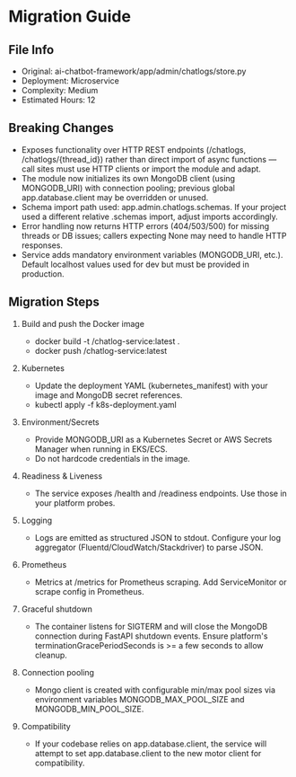 # Migration Guide

## File Info
- Original: ai-chatbot-framework/app/admin/chatlogs/store.py
- Deployment: Microservice
- Complexity: Medium
- Estimated Hours: 12

## Breaking Changes
- Exposes functionality over HTTP REST endpoints (/chatlogs, /chatlogs/{thread_id}) rather than direct import of async functions — call sites must use HTTP clients or import the module and adapt.
- The module now initializes its own MongoDB client (using MONGODB_URI) with connection pooling; previous global app.database.client may be overridden or unused.
- Schema import path used: app.admin.chatlogs.schemas. If your project used a different relative .schemas import, adjust imports accordingly.
- Error handling now returns HTTP errors (404/503/500) for missing threads or DB issues; callers expecting None may need to handle HTTP responses.
- Service adds mandatory environment variables (MONGODB_URI, etc.). Default localhost values used for dev but must be provided in production.

## Migration Steps
1) Build and push the Docker image
   - docker build -t <registry>/chatlog-service:latest .
   - docker push <registry>/chatlog-service:latest

2) Kubernetes
   - Update the deployment YAML (kubernetes_manifest) with your image and MongoDB secret references.
   - kubectl apply -f k8s-deployment.yaml

3) Environment/Secrets
   - Provide MONGODB_URI as a Kubernetes Secret or AWS Secrets Manager when running in EKS/ECS.
   - Do not hardcode credentials in the image.

4) Readiness & Liveness
   - The service exposes /health and /readiness endpoints. Use those in your platform probes.

5) Logging
   - Logs are emitted as structured JSON to stdout. Configure your log aggregator (Fluentd/CloudWatch/Stackdriver) to parse JSON.

6) Prometheus
   - Metrics at /metrics for Prometheus scraping. Add ServiceMonitor or scrape config in Prometheus.

7) Graceful shutdown
   - The container listens for SIGTERM and will close the MongoDB connection during FastAPI shutdown events. Ensure platform's terminationGracePeriodSeconds is >= a few seconds to allow cleanup.

8) Connection pooling
   - Mongo client is created with configurable min/max pool sizes via environment variables MONGODB_MAX_POOL_SIZE and MONGODB_MIN_POOL_SIZE.

9) Compatibility
   - If your codebase relies on app.database.client, the service will attempt to set app.database.client to the new motor client for compatibility.


